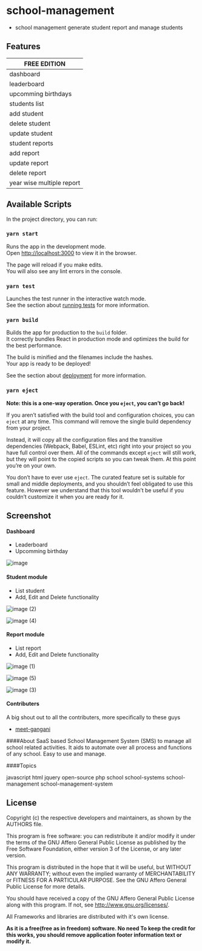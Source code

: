 # school-management

- school management generate student report and manage students

## Features

| FREE EDITION                            |
| -------------------------------------------- |
| dashboard|
| leaderboard|
| upcomming birthdays|         
| students list|         
| add student|         
| delete student|         
| update student|
| student reports|
| add report|
| update report|
| delete report|
| year wise multiple  report|

## Available Scripts

In the project directory, you can run:

### `yarn start`

Runs the app in the development mode.<br />
Open [http://localhost:3000](http://localhost:3000) to view it in the browser.

The page will reload if you make edits.<br />
You will also see any lint errors in the console.

### `yarn test`

Launches the test runner in the interactive watch mode.<br />
See the section about [running tests](https://facebook.github.io/create-react-app/docs/running-tests) for more information.

### `yarn build`

Builds the app for production to the `build` folder.<br />
It correctly bundles React in production mode and optimizes the build for the best performance.

The build is minified and the filenames include the hashes.<br />
Your app is ready to be deployed!

See the section about [deployment](https://facebook.github.io/create-react-app/docs/deployment) for more information.

### `yarn eject`

**Note: this is a one-way operation. Once you `eject`, you can’t go back!**

If you aren’t satisfied with the build tool and configuration choices, you can `eject` at any time. This command will remove the single build dependency from your project.

Instead, it will copy all the configuration files and the transitive dependencies (Webpack, Babel, ESLint, etc) right into your project so you have full control over them. All of the commands except `eject` will still work, but they will point to the copied scripts so you can tweak them. At this point you’re on your own.

You don’t have to ever use `eject`. The curated feature set is suitable for small and middle deployments, and you shouldn’t feel obligated to use this feature. However we understand that this tool wouldn’t be useful if you couldn’t customize it when you are ready for it.

## Screenshot

#### Dashboard
- Leaderboard
- Upcomming birthday

![image](https://user-images.githubusercontent.com/85499876/185223271-fe2a2870-061d-489d-a54c-754bc19ad859.png)

#### Student module
- List student
- Add, Edit and Delete functionality 

![image (2)](https://user-images.githubusercontent.com/85499876/185223305-b418f5e9-b314-4536-a4c9-123e49c7863f.png)

![image (4)](https://user-images.githubusercontent.com/85499876/185223295-9d02a908-1b7d-4773-a341-2398d949e441.png)

#### Report module
- List report
- Add, Edit and Delete functionality
  
![image (1)](https://user-images.githubusercontent.com/85499876/185223311-2872882d-44ed-4419-84a0-7557a4f8739c.png)

![image (5)](https://user-images.githubusercontent.com/85499876/185223291-1e2f2344-5a40-44d3-9f15-2b950c2ede9d.png)

![image (3)](https://user-images.githubusercontent.com/85499876/185223301-b35b9259-fb24-447a-b019-de69b058e83f.png)

#### Contributers

A big shout out to all the contributers, more specifically to these guys

- [meet-gangani](https://github.com/meet-gangani)

####About
  SaaS based School Management System (SMS) to manage all school related activities. It aids to automate over all process and functions of any school. Easy to use and manage.

####Topics

javascript html jquery open-source php school school-systems school-management school-management-system

## License

Copyright (c) the respective developers and maintainers, as shown by the AUTHORS file.

This program is free software: you can redistribute it and/or modify it under the terms of the GNU Affero General Public
License as published by the Free Software Foundation, either version 3 of the License, or any later version.

This program is distributed in the hope that it will be useful, but WITHOUT ANY WARRANTY; without even the implied
warranty of MERCHANTABILITY or FITNESS FOR A PARTICULAR PURPOSE. See the GNU Affero General Public License for more
details.

You should have received a copy of the GNU Affero General Public License along with this program. If not,
see <http://www.gnu.org/licenses/>.

All Frameworks and libraries are distributed with it's own license.

**As it is a free(free as in freedom) software. No need To keep the credit for this works, you should remove application
footer information text or modify it.**
